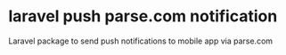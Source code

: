 # laravel push parse.com  notification
Laravel package to send push notifications to mobile app via parse.com
